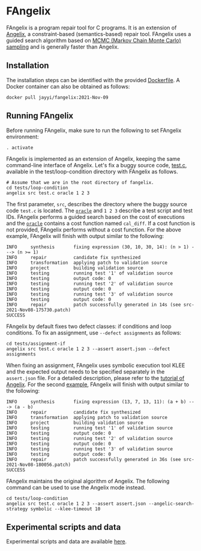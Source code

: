 # FAngelix #

FAngelix is a program repair tool for C programs. It is an extension of [Angelix](https://github.com/mechtaev/angelix), a constraint-based (semantics-based) repair tool. FAngelix uses a guided search algorithm based on [MCMC \(Markov Chain Monte Carlo\) sampling](https://en.wikipedia.org/wiki/Markov_chain_Monte_Carlo) and is generally faster than Angelix.

## Installation ##

The installation steps can be identified with the provided [Dockerfile](https://github.com/jyi/fangelix/edit/master/Dockerfile). A Docker container can also be obtained as follows:

    docker pull jayyi/fangelix:2021-Nov-09

## Running FAngelix ##

Before running FAngelix, make sure to run the following to set FAngelix environment:

    . activate
    
FAngelix is implemented as an extension of Angelix, keeping the same command-line interface of Angelix. Let's fix a buggy source code, [test.c](https://github.com/jyi/angelix/blob/fangelix-release/tests/loop-condition/src/test.c), available in the test/loop-condition directory with FAngelix as follows. 

    # Assume that we are in the root directory of fangelix.
    cd tests/loop-condition
    angelix src test.c oracle 1 2 3


The first parameter, `src`, describes the directory where the buggy source code `test.c` is located. The [`oracle`](https://github.com/jyi/angelix/blob/fangelix-release/tests/loop-condition/oracle) and `1 2 3` describe a test script and test IDs. FAngelix performs a guided search based on the cost of executions and the [`oracle`](https://github.com/jyi/angelix/blob/fangelix-release/tests/loop-condition/oracle) contains a cost function named `cal_diff`. If a cost function is not provided, FAngelix performs without a cost function. For the above example, FAngelix will finish with output similar to the following:


    INFO     synthesis       fixing expression (30, 10, 30, 14): (n > 1) ---> (n >= 1)
    INFO     repair          candidate fix synthesized
    INFO     transformation  applying patch to validation source
    INFO     project         building validation source
    INFO     testing         running test '1' of validation source
    INFO     testing         output code: 0
    INFO     testing         running test '2' of validation source
    INFO     testing         output code: 0
    INFO     testing         running test '3' of validation source
    INFO     testing         output code: 0
    INFO     repair          patch successfully generated in 14s (see src-2021-Nov08-175730.patch)
    SUCCESS

FAngelix by default fixes two defect classes: if conditions and loop conditions. To fix an assignment, use `--defect assignments` as follows:

    cd tests/assignment-if
    angelix src test.c oracle 1 2 3 --assert assert.json --defect assignments

When fixing an assignment, FAngelix uses symbolic execution tool KLEE and the expected output needs to be specified separately in the `assert.json` file. For a detailed description, please refer to the [tutorial of Angelix](https://github.com/jyi/angelix/blob/fangelix-release/doc/Tutorial.md). For the second [example](https://github.com/jyi/angelix/blob/fangelix-release/tests/assignment-if/src/test.c), FAngelix will finish with output similar to the following:

    INFO     synthesis       fixing expression (13, 7, 13, 11): (a + b) ---> (a - b)
    INFO     repair          candidate fix synthesized
    INFO     transformation  applying patch to validation source
    INFO     project         building validation source
    INFO     testing         running test '1' of validation source
    INFO     testing         output code: 0
    INFO     testing         running test '2' of validation source
    INFO     testing         output code: 0
    INFO     testing         running test '3' of validation source
    INFO     testing         output code: 0
    INFO     repair          patch successfully generated in 36s (see src-2021-Nov08-180056.patch)
    SUCCESS


FAngelix maintains the original algorithm of Angelix. The following command can be used to use the Angelix mode instead.

    cd tests/loop-condition
    angelix src test.c oracle 1 2 3 --assert assert.json --angelic-search-strategy symbolic --klee-timeout 10

## Experimental scripts and data ##

Experimental scripts and data are available [here](https://github.com/jyi/angelix-experiments).
